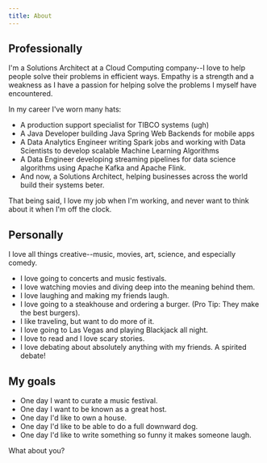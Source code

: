 ```yaml
---
title: About
---
```


## Professionally

I'm a Solutions Architect at a Cloud Computing company--I love to help people solve their problems in efficient ways. Empathy is a strength and a weakness as I have a passion for helping solve the problems I myself have encountered.

In my career I've worn many hats:
- A production support specialist for TIBCO systems (ugh)
-  A Java Developer building Java Spring Web Backends for mobile apps
-   A Data Analytics Engineer writing Spark jobs and working with Data Scientists to develop scalable Machine Learning Algorithms
-   A Data Engineer developing streaming pipelines for data science algorithms using Apache Kafka and Apache Flink.
-   And now, a Solutions Architect, helping businesses across the world build their systems beter.

That being said, I love my job when I'm working, and never want to think about it when I'm off the clock.

## Personally
I love all things creative--music, movies, art, science, and especially comedy.
- I love going to concerts and music festivals.
- I love watching movies and diving deep into the meaning behind them.
- I love laughing and making my friends laugh.
- I love going to a steakhouse and ordering a burger. (Pro Tip: They make the best burgers).
- I like traveling, but want to do more of it.
- I love going to Las Vegas and playing Blackjack all night.
- I love to read and I love scary stories.
- I love debating about absolutely anything with my friends. A spirited debate!


## My goals
- One day I want to curate a music festival.
- One day I want to be known as a great host.
- One day I'd like to own a house.
- One day I'd like to be able to do a full downward dog.
- One day I'd like to write something so funny it makes someone laugh.



What about you?

